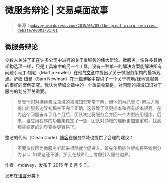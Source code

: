 <!--yml

分类：未分类

日期：2024-05-18 05:42:03

-->

# 微服务辩论 | 交易桌面故事

> 来源：[`mdavey.wordpress.com/2015/06/05/the-great-micro-services-debate/#0001-01-01`](https://mdavey.wordpress.com/2015/06/05/the-great-micro-services-debate/#0001-01-01)

## 微服务辩论

少数人关注了正在许多公司中进行的关于微服务的伟大辩论。微服务，像许多其他架构选项一样，只是工具箱中的另一个工具。没有一种单一的解决方案能解决所有问题:) 马丁·福勒（Martin Fowler）在他的[文章](http://martinfowler.com/bliki/MonolithFirst.html)中提出了关于微服务架构的最新观点。萨姆·纽曼（Sam Newman）在[一篇博客](http://samnewman.io/blog/2015/04/07/microservices-for-greenfield/)中提供了一个关于棕地/绿地微服务的很好的案例研究。我认为萨姆文章中的一个重要收获是，对问题的领域知识对于服务的划分至关重要。

> 尽管他们对持续集成领域的领域知识非常了解，但他们为托管 CI 解决方案提出的服务边界初稿并不完全正确。这导致了变更成本和拥有成本很高。在为这个问题奋斗了几个月后，团队决定将服务合并回一个大型应用程序。后来，当应用程序的功能集稳定了一些，团队对领域的理解更加坚定时，找到那些稳定的边界变得更容易了。

整洁的代码（Clean Code）[博客](http://blog.cleancoder.com/uncle-bob/2014/09/19/MicroServicesAndJars.html)在服务领域也提供了合理的建议：

> 不要仅仅因为微服务听起来很酷就仓促进入。首先使用插件架构将系统划分为 jar。如果这还不够，那么在战略点上考虑引入服务边界。

作者：mdavey，发布于 2015 年 6 月 5 日。

发布在[语言](https://mdavey.wordpress.com/category/languages/)分类下

